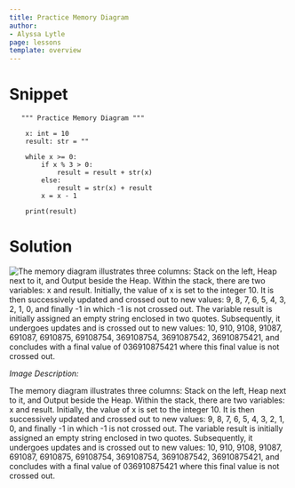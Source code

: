 ```yaml
---
title: Practice Memory Diagram
author:
- Alyssa Lytle
page: lessons
template: overview
---
```


# Snippet
<pre>
<code class="python">   """ Practice Memory Diagram """

    x: int = 10
    result: str = ""

    while x >= 0:
        if x % 3 > 0:
            result = result + str(x)
        else:
            result = str(x) + result
        x = x - 1

    print(result)
</code></pre>

# Solution


<img class="img-fluid" src="/static/assets/f23/while-02-sol.jpg" alt="The memory diagram illustrates three columns: Stack on the left, Heap next to it, and Output beside the Heap. Within the stack, there are two variables: x and result. Initially, the value of x is set to the integer 10. It is then successively updated and crossed out to new values: 9, 8, 7, 6, 5, 4, 3, 2, 1, 0, and finally -1 in which -1 is not crossed out. The variable result is initially assigned an empty string enclosed in two quotes. Subsequently, it undergoes updates and is crossed out to new values: 10, 910, 9108, 91087, 691087, 6910875, 69108754, 369108754, 3691087542, 36910875421, and concludes with a final value of 036910875421 where this final value is not crossed out."  />


*Image Description:* 

The memory diagram illustrates three columns: Stack on the left, Heap next to it, and Output beside the Heap. Within the stack, there are two variables: x and result. Initially, the value of x is set to the integer 10. It is then successively updated and crossed out to new values: 9, 8, 7, 6, 5, 4, 3, 2, 1, 0, and finally -1 in which -1 is not crossed out. The variable result is initially assigned an empty string enclosed in two quotes. Subsequently, it undergoes updates and is crossed out to new values: 10, 910, 9108, 91087, 691087, 6910875, 69108754, 369108754, 3691087542, 36910875421, and concludes with a final value of 036910875421 where this final value is not crossed out.
